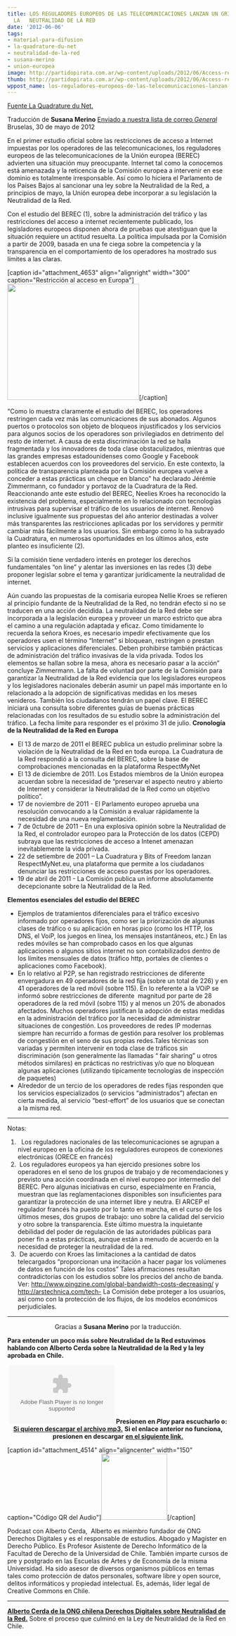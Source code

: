 ```yaml
---
title: LOS REGULADORES EUROPEOS DE LAS TELECOMUNICACIONES LANZAN UN GRITO DE ALARMA  SOBRE
  LA   NEUTRALIDAD DE LA RED
date: '2012-06-06'
tags:
- material-para-difusion
- la-quadrature-du-net
- neutralidad-de-la-red
- susana-merino
- union-europea
image: http://partidopirata.com.ar/wp-content/uploads/2012/06/Access-restrictions-in-EU.png
thumb: http://partidopirata.com.ar/wp-content/uploads/2012/06/Access-restrictions-in-EU-150x150.png
wppost_name: los-reguladores-europeos-de-las-telecomunicaciones-lanzan-un-grito-de-alarma-sobre-la-neutralidad-de-la-red
---
```


<a href="http://www.laquadrature.net/fr/les-regulateurs-europeens-des-telecoms-sonnent-lalarme-sur-la-neutralite-du-net" target="_blank">Fuente La Quadrature du Net.</a>

Traducción de <strong>Susana Merino</strong>
<a href="http://lists.partidopirata.com.ar/pipermail/general-partidopirata.com.ar/2012-June/017983.html" target="_blank">Enviado a nuestra lista de correo <em>General</em></a>
Bruselas, 30 de mayo de 2012

En el primer estudio oficial sobre las restricciones de acceso a Internet impuestas por los operadores de las telecomunicaciones, los reguladores europeos de las telecomunicaciones de la Unión europea (BEREC) advierten una situación muy preocupante. Internet tal como la conocemos está amenazada y la reticencia de la Comisión europea a intervenir en ese dominio es totalmente irresponsable. Así como lo hiciera el Parlamento de los Países Bajos al sancionar una ley sobre la Neutralidad de la Red, a principios de mayo, la Unión europea debe incorporar a su legislación la Neutralidad de la Red.

Con el estudio del BEREC (1), sobre la administración del tráfico y las restricciones del acceso a internet recientemente publicado, los legisladores europeos disponen ahora de pruebas que atestiguan que la situación requiere un actitud resuelta. La política impulsada por la Comisión a partir de 2009, basada en una fe ciega sobre la competencia y la transparencia en el comportamiento de los operadores ha mostrado sus límites a las claras.

[caption id="attachment_4653" align="alignright" width="300" caption="Restricción al acceso en Europa"]<a href="http://partidopirata.com.ar/wp-content/uploads/2012/06/Access-restrictions-in-EU.png"><img class="size-medium wp-image-4653" title="Access restrictions in EU" src="http://partidopirata.com.ar/wp-content/uploads/2012/06/Access-restrictions-in-EU-300x264.png" alt="" width="300" height="264" /></a>[/caption]

“Como lo muestra claramente el estudio del BEREC, los operadores restringen cada vez más las comunicaciones de sus abonados. Algunos puertos o protocolos son objeto de bloqueos injustificados y los servicios para algunos socios de los operadores son privilegiados en detrimento del resto de internet. A causa de esta discriminación la red se halla fragmentada y los innovadores de toda clase obstaculizados, mientras que las grandes empresas estadounidenses como Google y Facebook establecen acuerdos con los proveedores del servicio. En este contexto, la política de transparencia planteada por la Comisión europea vuelve a conceder a estas prácticas un cheque en blanco” ha declarado Jérémie  Zimmermann, co fundador y portavoz de la Cuadratura de la Red.
Reaccionando ante este estudio del BEREC, Neelies Kroes ha reconocido la existencia del problema, especialmente en lo relacionado con tecnologías intrusivas para supervisar el tráfico de los usuarios de internet.
Renovó inclusive igualmente sus propuestas del año anterior destinadas a volver más transparentes las restricciones aplicadas por los servidores y permitir cambiar más fácilmente a los usuarios. Sin embargo como lo ha subrayado la Cuadratura, en numerosas oportunidades en los últimos años, este planteo es insuficiente (2).

Si la comisión tiene verdadero interés en proteger los derechos fundamentales “on line” y alentar las inversiones en las redes (3) debe proponer legislar sobre el tema y garantizar jurídicamente la neutralidad de internet.

Aún cuando las propuestas de la comisaria europea Nellie Kroes se refieren al principio fundante de la Neutralidad de la Red, no tendrán efecto si no se traducen en una acción decidida. La neutralidad de la Red debe ser incorporada a la legislación europea y proveer un marco estricto que abra el camino a una regulación adaptada y eficaz. Como tímidamente lo recuerda la señora Kroes, es necesario impedir efectivamente que los operadores usen el término “Internet” si bloquean, restringen o prestan servicios y aplicaciones diferenciales.
Deben prohibirse también prácticas de administración del tráfico invasivas de la vida privada. Todos los elementos se hallan sobre la mesa, ahora es necesario pasar a la acción” concluye Zimmermann.
La falta de voluntad por parte de la Comisión para garantizar la Neutralidad de la Red evidencia que los legisladores europeos y los legisladores nacionales deberán asumir un papel más importante en lo relacionado a la adopción de significativas medidas en los meses venideros. También los ciudadanos tendrán un papel clave.
El BEREC iniciará una consulta sobre diferentes guías de buenas prácticas relacionadas con los resultados de su estudio sobre la administración del tráfico. La fecha límite para responder es el próximo 31 de julio.
<strong>Cronología de la Neutralidad de la Red en Europa</strong>
<ul>
	<li>El 13 de marzo de 2011 el BEREC publica un estudio preliminar sobre la violación de la Neutralidad de la Red en toda europa. La Cuadratura de la Red respondió a la consulta del BEREC, sobre la base de comprobaciones mencionadas en la plataforma RespectMyNet</li>
	<li>El 13 de diciembre de 2011. Los Estados miembros de la Unión europea acuerdan sobre la necesidad de “preservar el aspecto neutro y abierto de Internet y considerar la Neutralidad de la Red como un objetivo político”.</li>
	<li>17 de noviembre de 2011 - El Parlamento europeo aprueba una resolución convocando a la Comisión a evaluar rápidamente la necesidad de una nueva reglamentación.</li>
	<li>7 de 0ctubre de 2011 – En una explosiva opinión sobre la Neutralidad de la Red, el controlador europeo para la Protección de los datos (CEPD) subraya que las restricciones de acceso a Intenet amenazan inevitablemente la vida privada.</li>
	<li>22 de setiembre de 2001 – La Cuadratura y Bits of Freedom lanzan RespectMyNet.eu, una plataforma que permite a los ciudadanos denunciar las restricciones de acceso puestas por los operadores.</li>
	<li>19 de abril de 2011 - La Comisión publica un informe absolutamente decepcionante sobre la Neutralidad de la Red.</li>
</ul>
<strong>Elementos esenciales del estudio del BEREC</strong>
<ul>
	<li>Ejemplos de tratamientos diferenciales para el tráfico excesivo informado por operadores fijos, como ser la priorización de algunas clases de tráfico o su aplicación en horas pico (como los HTTP, los DNS, el VoiP, los juegos en línea, los mensajes instantáneos, etc.) En las redes móviles se han comprobado casos en los que algunas aplicaciones o algunos sitios internet no son contabilizados dentro de los límites mensuales de datos (tráfico http, portales de clientes o aplicaciones como Facebook).</li>
	<li>En lo relativo al P2P, se han registrado restricciones de diferente envergadura en 49 operadores de la red fija (sobre un total de 226) y en 41 operadores de la red móvil (sobre 115). En lo referente a la VOiP se informó sobre restricciones de diferente  magnitud por parte de 28 operadores de la red móvil (sobre 115) y al menos un 20% de abonados afectados. Muchos operadores justifican la adopción de estas medidas en la administración del tráfico por la necesidad de administrar situaciones de congestión. Los proveedores de redes IP modernas siempre han recurrido a formas de gestión para resolver los problemas de congestión en el seno de sus propias redes.Tales técnicas son variadas y permiten intervenir en toda clase de tráficos sin discriminación (son generalmente las llamadas “ fair sharing” u otros métodos similares) en prácticas no restrictivas y/o que no bloquean algunas aplicaciones (utilizando típicamente tecnologías de inspección de paquetes)</li>
	<li>Alrededor de un tercio de los operadores de redes fijas responden que los servicios especializados (o servicios “administrados”) afectan en cierta medida, al servicio “best-effort” de los usuarios que se conectan a la misma red.</li>
</ul>

<hr />

Notas:
<ol>
	<li>  Los reguladores nacionales de las telecomunicaciones se agrupan a nivel europeo en la oficina de los reguladores europeos de conexiones electrónicas (ORECE en francés)</li>
	<li> Los reguladores europeos ya han ejercido presiones sobre los operadores en el seno de los grupos de trabajo y de recomendaciones y previsto una acción coordinada en el nivel europeo por intermedio del BEREC. Pero algunas iniciativas en curso, especialmente en Francia, muestran que las reglamentaciones disponibles son insuficientes para garantizar la protección de una internet libre y neutra. El ARCEP el regulador francés ha puesto por lo tanto en marcha, en el curso de los últimos meses, dos grupos de trabajo: uno sobre la calidad del servicio y otro sobre la transparencia. Este último muestra la inquietante debilidad del poder de regulación de las autoridades públicas para poner fin a estas prácticas, aunque están a menudo de acuerdo en la necesidad de proteger la neutralidad de la red.</li>
	<li> De acuerdo con Kroes las limitaciones a la cantidad de datos telecargados “proporcionan una incitación a hacer pagar los volúmenes de datos en función de los costos” Tales afirmaciones resultan contradictorias con los estudios sobre los precios del ancho de banda. Ver: <a href="http://www.pingzine.com/global-bandwidth-costs-decreasing/">http://www.pingzine.com/global-bandwidth-costs-decreasing/</a> y <a href="http://arstechnica.com/tech-policy/2011/03/att-officially-announces-data-caps-wont-talk-about-congestion/">http://arstechnica.com/tech-</a> La Comisión debe proteger a los usuarios, así como con la protección de los flujos, de los modelos económicos perjudiciales.</li>
</ol>

<hr />
<p style="text-align: center;">Gracias a <strong>Susana Merino</strong> por la traducción.</p>
<strong>Para entender un poco más sobre Neutralidad de la Red estuvimos hablando con Alberto Cerda sobre la Neutralidad de la Red y la ley aprobada en Chile.</strong>

<center></center>
<p style="text-align: center;"><object id="player1236855" width="240" height="133" classid="clsid:d27cdb6e-ae6d-11cf-96b8-444553540000" codebase="http://download.macromedia.com/pub/shockwave/cabs/flash/swflash.cab#version=6,0,40,0"><param name="AllowScriptAccess" value="always" /><param name="allowFullScreen" value="true" /><param name="wmode" value="transparent" /><param name="src" value="http://www.ivoox.com/playerivoox_ee_1236855_1.html" /><param name="allowfullscreen" value="true" /><param name="allowscriptaccess" value="always" /><embed id="player1236855" width="240" height="133" type="application/x-shockwave-flash" src="http://www.ivoox.com/playerivoox_ee_1236855_1.html" AllowScriptAccess="always" allowFullScreen="true" wmode="transparent" allowfullscreen="true" allowscriptaccess="always" /></object>
<strong>Presionen en <em>Play</em> para escucharlo o:</strong>
<strong> <a href="http://www.ivoox.com/charlando-alberto-cerda-ong-derechos_md_1236855_1.mp3" target="_blank">Si quieren descargar el archivo mp3.</a></strong>
<strong> Si el enlace anterior no funciona, presionen en descargar</strong>
<strong> <a href="http://www.ivoox.com/charlando-alberto-cerda-ong-derechos-audios-mp3_rf_1236855_1.html" target="_blank">en el siguiente link.</a></strong></p>


[caption id="attachment_4514" align="aligncenter" width="150" caption="Código QR del Audio"]<a href="http://partidopirata.com.ar/wp-content/uploads/2012/05/chart1.png"><img class="size-full wp-image-4514" title="chart" src="http://partidopirata.com.ar/wp-content/uploads/2012/05/chart1.png" alt="" width="150" height="150" /></a>[/caption]

Podcast con Alberto Cerda,  Alberto es miembro fundador de ONG Derechos Digitales y es el responsable de estudios. Abogado y Magíster en Derecho Público. Es Profesor Asistente de Derecho Informático de la Facultad de Derecho de la Universidad de Chile. También imparte cursos de pre y postgrado en las Escuelas de Artes y de Economía de la misma Universidad. Ha sido asesor de diversos organismos públicos en temas tales como protección de datos personales, software libre y open source, delitos informáticos y propiedad intelectual. Es, además, líder legal de Creative Commons en Chile.

<hr />

<strong><a href="http://partidopirata.com.ar/4513/charlando-con-alberto-cerda-de-la-ong-derechos-digitales-de-chile">Alberto Cerda de la ONG chilena Derechos Digitales sobre Neutralidad de la Red.</a></strong> Sobre el proceso que culminó en la Ley de Neutralidad de la Red en Chile.
